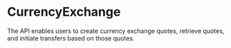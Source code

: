 # CurrencyExchange
The API enables users to create currency exchange quotes, retrieve quotes, and initiate transfers based on those quotes.
